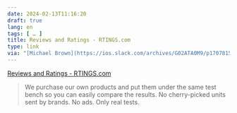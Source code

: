 ```yaml
---
date: 2024-02-13T11:16:20
draft: true
lang: en
tags: [ … ]
title: Reviews and Ratings - RTINGS.com
type: link
via: "[Michael Brown](https://ios.slack.com/archives/G02ATA0M9/p1707815207179899?thread_ts=1707813541.452569&channel=G02ATA0M9&message_ts=1707815207.179899)"
---
```


[Reviews and Ratings - RTINGS.com](https://www.rtings.com/)

> We purchase our own products and put them under the same test bench so you can easily compare the results. No cherry-picked units sent by brands. No ads. Only real tests.

